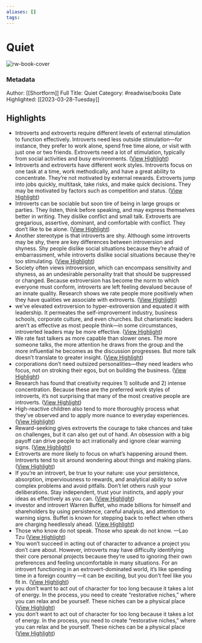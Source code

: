 ```yaml
---
aliases: []
tags:
---
```

# Quiet

![rw-book-cover](https://media.shortform.com/covers/png/quiet-the-power-of-introverts-cover.png)
### Metadata
Author: [[Shortform]]
Full Title: Quiet
Category: #readwise/books
Date Highlighted: [[2023-03-28-Tuesday]]

## Highlights
- Introverts and extroverts require different levels of external stimulation to function effectively. Introverts need less outside stimulation—for instance, they prefer to work alone, spend free time alone, or visit with just one or two friends. Extroverts need a lot of stimulation, typically from social activities and busy environments. ([View Highlight](https://www.shortform.com/app/highlights/2862381a-2789-44c7-821f-6b4ace6e4563))
- Introverts and extroverts have different work styles. Introverts focus on one task at a time, work methodically, and have a great ability to concentrate. They’re not motivated by external rewards. Extroverts jump into jobs quickly, multitask, take risks, and make quick decisions. They may be motivated by factors such as competition and status. ([View Highlight](https://www.shortform.com/app/highlights/1161b12e-bce9-4e54-815d-6ce8982d2bb2))
- Introverts can be sociable but soon tire of being in large groups or parties. They listen, think before speaking, and may express themselves better in writing. They dislike conflict and small talk. Extroverts are gregarious, assertive, dominant, and comfortable with conflict. They don’t like to be alone. ([View Highlight](https://www.shortform.com/app/highlights/51d3ca5d-5e63-4fc2-b690-5bfd1cb55ba2))
- Another stereotype is that introverts are shy. Although some introverts may be shy, there are key differences between introversion and shyness. Shy people dislike social situations because they’re afraid of embarrassment, while introverts dislike social situations because they’re too stimulating. ([View Highlight](https://www.shortform.com/app/highlights/37fcda80-6ab3-4b3b-a273-e829d733697d))
- Society often views introversion, which can encompass sensitivity and shyness, as an undesirable personality trait that should be suppressed or changed. Because extroversion has become the norm to which everyone must conform, introverts are left feeling devalued because of an innate quality.
  Research shows we rate people more positively when they have qualities we associate with extroverts. ([View Highlight](https://www.shortform.com/app/highlights/945c0e6a-8a95-4444-b4f2-e70b44e1faf1))
- we’ve elevated extroversion to hyper-extroversion and equated it with leadership. It permeates the self-improvement industry, business schools, corporate culture, and even churches. But charismatic leaders aren’t as effective as most people think—in some circumstances, introverted leaders may be more effective. ([View Highlight](https://www.shortform.com/app/highlights/2dc2054b-a5bf-4d63-abc2-1615b65acd34))
- We rate fast talkers as more capable than slower ones. The more someone talks, the more attention he draws from the group and the more influential he becomes as the discussion progresses.
  But more talk doesn’t translate to greater insight. ([View Highlight](https://www.shortform.com/app/highlights/91d62ef3-e210-4bcb-862a-4c77784061b2))
- corporations don’t need outsized personalities—they need leaders who focus, not on stroking their egos, but on building the business. ([View Highlight](https://www.shortform.com/app/highlights/3475f82d-17d5-4acb-ade4-8b4d45e33d99))
- Research has found that creativity requires 1) solitude and 2) intense concentration. Because these are the preferred work styles of introverts, it’s not surprising that many of the most creative people are introverts. ([View Highlight](https://www.shortform.com/app/highlights/d19fb2e2-3e7c-4dc5-861b-fadf836fec23))
- High-reactive children also tend to more thoroughly process what they’ve observed and to apply more nuance to everyday experiences. ([View Highlight](https://www.shortform.com/app/highlights/dc9e10b3-4174-4630-afab-936ebfa2d8a6))
- Reward-seeking gives extroverts the courage to take chances and take on challenges, but it can also get out of hand. An obsession with a big payoff can drive people to act irrationally and ignore clear warning signs. ([View Highlight](https://www.shortform.com/app/highlights/4d6601b2-2d1e-40bd-9955-b2a1349dfd4a))
- Extroverts are more likely to focus on what’s happening around them. Introverts tend to sit around wondering about things and making plans. ([View Highlight](https://www.shortform.com/app/highlights/d1a1ebcd-c768-4d83-9871-3e53de0b5b61))
- If you’re an introvert, be true to your nature: use your persistence, absorption, imperviousness to rewards, and analytical ability to solve complex problems and avoid pitfalls. Don’t let others rush your deliberations. Stay independent, trust your instincts, and apply your ideas as effectively as you can. ([View Highlight](https://www.shortform.com/app/highlights/858a8f19-7a56-410d-b02a-719542cc0f76))
- investor and introvert Warren Buffet, who made billions for himself and shareholders by using persistence, careful analysis, and attention to warning signs. Buffet is known for stepping back to reflect when others are charging heedlessly ahead. ([View Highlight](https://www.shortform.com/app/highlights/23541a7c-fe16-4905-be25-ac563cac093c))
- Those who know do not speak. Those who speak do not know. —Lao Tzu ([View Highlight](https://www.shortform.com/app/highlights/e20a21f7-bf9c-46a1-8abb-a48d2a767531))
- You won’t succeed in acting out of character to advance a project you don’t care about. However, introverts may have difficulty identifying their core personal projects because they’re used to ignoring their own preferences and feeling uncomfortable in many situations. For an introvert functioning in an extrovert-dominated world, it’s like spending time in a foreign country —it can be exciting, but you don’t feel like you fit in. ([View Highlight](https://www.shortform.com/app/highlights/7a1f426f-a512-4b2d-b7e2-12a158758f3a))
- you don’t want to act out of character for too long because it takes a lot of energy.
  In the process, you need to create “restorative niches,” where you can relax and be yourself. These niches can be a physical place ([View Highlight](https://www.shortform.com/app/highlights/11011640-aeaf-48d0-81a1-862efee26392))
- you don’t want to act out of character for too long because it takes a lot of energy.
  In the process, you need to create “restorative niches,” where you can relax and be yourself. These niches can be a physical place ([View Highlight](https://www.shortform.com/app/highlights/b4db99bc-7795-41b7-99f8-3cb3db077b7b))

